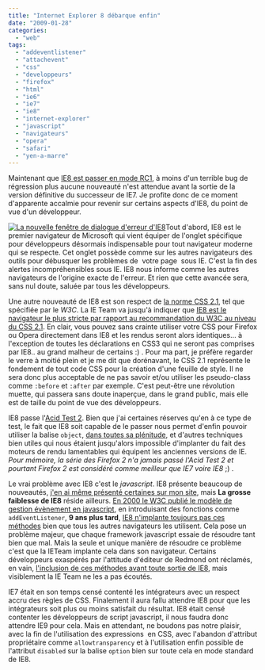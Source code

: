 ```yaml
---
title: "Internet Explorer 8 débarque enfin"
date: "2009-01-28"
categories: 
  - "web"
tags: 
  - "addeventlistener"
  - "attachevent"
  - "css"
  - "developpeurs"
  - "firefox"
  - "html"
  - "ie6"
  - "ie7"
  - "ie8"
  - "internet-explorer"
  - "javascript"
  - "navigateurs"
  - "opera"
  - "safari"
  - "yen-a-marre"
---
```


Maintenant que [IE8 est passer en mode RC1](http://blogs.msdn.com/ie/archive/2009/01/26/internet-explorer-8-release-candidate-now-available.aspx "L'annonce officielle de la sortie de la RC1 de Internet Explorer 9"), à moins d'un terrible bug de régression plus aucune nouveauté n'est attendue avant la sortie de la version définitive du successeur de IE7. Je profite donc de ce moment d'apparente accalmie pour revenir sur certains aspects d'IE8, du point de vue d'un développeur.

[![La nouvelle fenêtre de dialogue d'erreur d'IE8](images/ie8error-300x198.jpg "La nouvelle fenêtre de dialogue d'erreur d'IE8")](http://www.nyamsprod.com/blog/wp-content/uploads/2009/01/ie8error.jpg)Tout d'abord, IE8 est le premier navigateur de Microsoft qui vient équiper de l'onglet spécifique pour développeurs désormais indispensable pour tout navigateur moderne qui se respecte. Cet onglet possède comme sur les autres navigateurs des outils pour débusquer les problèmes de  votre page  sous IE. C'est la fin des alertes incompréhensibles sous IE. IE8 nous informe comme les autres navigateurs de l'origine exacte de l'erreur. Et rien que cette avancée sera, sans nul doute, saluée par tous les développeurs.

Une autre nouveauté de IE8 est son respect de [la norme CSS 2.1](http://www.w3.org/TR/CSS21/ "Les recommandations du W3C pour le CSS 2.1"), tel que spécifiée par le _W3C_. La IE Team va jusqu'à indiquer que [IE8 est le navigateur le plus stricte par rapport au recommandation du W3C au niveau du CSS 2.1](http://blogs.msdn.com/ie/archive/2009/01/27/microsoft-submits-thousands-more-css-2-1-tests-to-the-w3c.aspx "Internet Explorer 8 serait le navigateur le plus respectueux de la norme CSS 2.1"). En clair, vous pouvez sans crainte utiliser votre CSS pour Firefox ou Opera directement dans IE8 et les rendus seront alors identiques... à l'exception de toutes les déclarations en CSS3 qui ne seront pas comprises par IE8.. au grand malheur de certains :) . Pour ma part, je préfère regarder le verre à moitié plein et je me dit que dorénavant, le CSS 2.1 représente le fondement de tout code CSS pour la création d'une feuille de style. Il ne sera donc plus acceptable de ne pas savoir et/ou utiliser les pseudo-class comme `:before` et `:after` par exemple. C'est peut-être une révolution muette, qui passera sans doute inaperçue, dans le grand public, mais elle est de taille du point de vue des développeurs.

IE8 passe l'[Acid Test 2](http://www.webstandards.org/action/acid2/ "L'Acid Test 2 expliqué"). Bien que j'ai certaines réserves qu'en à ce type de test, le fait que IE8 soit capable de le passer nous permet d'enfin pouvoir utiliser la balise `object`, [dans toutes sa plénitude](http://nyams.planbweb.com/blog/2009/01/23/inserer-une-image-en-utilisant-la-balise-object/ "Utiliser la balise obejct pour insérer une image"), et d'autres techniques bien utiles qui nous étaient jusqu'alors impossible d'implanter du fait des moteurs de rendu lamentables qui équipent les anciennes versions de IE. _Pour mémoire, la série des Firefox 2 n'a jamais passé l'Acid Test 2 et pourtant Firefox 2 est considéré comme meilleur que IE7 voire IE8_ ;) .

Le vrai problème avec IE8 c'est le _javascript_. IE8 présente beaucoup de nouveautés, [j'en ai même présenté certaines sur mon site](http://nyams.planbweb.com/blog/2009/01/21/parcourir-un-document-html-en-utilisant-dom/ "Comment utiliser querySelector et querySelectorAll"), mais **La grosse faiblesse de IE8** réside ailleurs. [En 2000 le W3C publié le modèle de gestion évènement en javascript](http://www.w3.org/TR/DOM-Level-2-Events/ "Les recommandations du W3C pour la gestion des évènements"), en introduisant des fonctions comme `addEventListener`, **9 ans plus tard**, [IE8 n'implante toujours pas ces méthodes](http://connect.microsoft.com/IE/feedback/ViewFeedback.aspx?FeedbackID=333958 "Le bug le plus important qui ne sera pas résoud sous IE8") bien que tous les autres navigateurs les utilisent. Cela pose un problème majeur, que chaque framework javascript essaie de résoudre tant bien que mal. Mais la seule et unique manière de résoudre ce problème c'est que la IETeam implante cela dans son navigateur. Certains développeurs exaspérés par l'attitude d'éditeur de Redmond ont réclamés, en vain, [l'inclusion de ces méthodes avant toute sortie de IE8](http://www.robertnyman.com/2008/11/04/internet-explorer-8-fix-event-handling-or-dont-release-it/ "IE 8 : réglé le problème de la gestion des évènement ou ne sorter pas ce navigateur!!"), mais visiblement la IE Team ne les a pas écoutés.

IE7 était en son temps censé contenté les intégrateurs avec un respect accru des règles de CSS. Finalement il aura fallu attendre IE8 pour que les intégrateurs soit plus ou moins satisfait du résultat. IE8 était censé contenter les développeurs de script javascript, il nous faudra donc attendre IE9 pour cela. Mais en attendant, ne boudons pas notre plaisir, avec la fin de l'utilisation des expressions  en CSS, avec l'abandon d'attribut propriétaire comme `allowtransparency` et à l'utilisation enfin possible de l'attribut `disabled` sur la balise `option` bien sur toute cela en mode standard de IE8.
